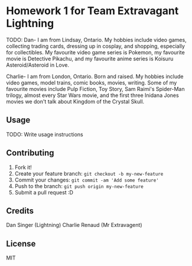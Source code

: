 # Homework 1 for Team Extravagant Lightning

TODO:
Dan- I am from Lindsay, Ontario. My hobbies include video games, collecting trading cards, dressing up in cosplay, and shopping, especially for collectibles. My favourite video game series is Pokemon, my favourite movie is Detective Pikachu, and my favourite anime series is Koisuru Asteroid/Asteroid in Love. 

Charlie- I am from London, Ontario. Born and raised. My hobbies include video games, model trains, comic books, movies, writing. Some of my favourite movies include Pulp Fiction, Toy Story, Sam Raimi's Spider-Man trilogy, almost every Star Wars movie, and the first three Inidana Jones movies we don't talk about Kingdom of the Crystal Skull. 

## Usage

TODO: Write usage instructions

## Contributing

1. Fork it!
2. Create your feature branch: `git checkout -b my-new-feature`
3. Commit your changes: `git commit -am 'Add some feature'`
4. Push to the branch: `git push origin my-new-feature`
5. Submit a pull request :D


## Credits

Dan Singer (Lightning)
Charlie Renaud (Mr Extravagent)

## License

MIT